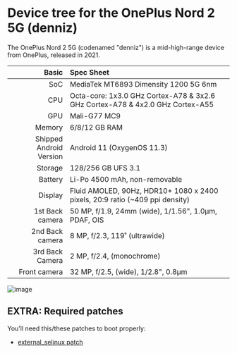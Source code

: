 # Device tree for the OnePlus Nord 2 5G (denniz)

The OnePlus Nord 2 5G (codenamed "denniz") is a mid-high-range device from OnePlus, released in 2021.

|                   Basic | Spec Sheet                                                   |
| ----------------------: | :----------------------------------------------------------- |
|                     SoC | MediaTek MT6893 Dimensity 1200 5G 6nm                        |
|                     CPU | Octa-core: 1x3.0 GHz Cortex-A78 & 3x2.6 GHz Cortex-A78 & 4x2.0 GHz Cortex-A55 |
|                     GPU | Mali-G77 MC9                                                 |
|                  Memory | 6/8/12 GB RAM                                                |
| Shipped Android Version | Android 11 (OxygenOS 11.3)                                   |
|                 Storage | 128/256 GB UFS 3.1                                           |
|                 Battery | Li-Po 4500 mAh, non-removable                                |
|                 Display | Fluid AMOLED, 90Hz, HDR10+ 1080 x 2400 pixels, 20:9 ratio (~409 ppi density) |
|         1st Back camera | 50 MP, f/1.9, 24mm (wide), 1/1.56", 1.0µm, PDAF, OIS         |
|         2nd Back camera | 8 MP, f/2.3, 119˚ (ultrawide)                                |
|         3rd Back Camera | 2 MP, f/2.4, (monochrome)                                    |
|            Front camera | 32 MP, f/2.5, (wide), 1/2.8", 0.8µm                          |

![image](https://oasis.opstatics.com/content/dam/oasis/page/nord-series/pac-man/blue-4-2e1fc0.jpg)

## EXTRA: Required patches

You'll need this/these patches to boot properly:
- [external_selinux patch](https://github.com/phhusson/platform_external_selinux/commit/38d614ec61d610459a7f8e3a243a3dab7a20d356)



